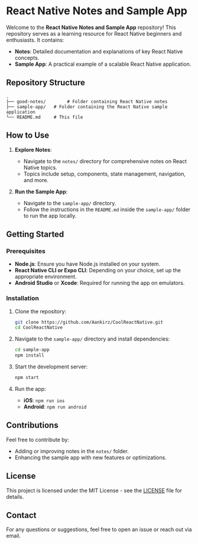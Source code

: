 # React Native Notes and Sample App

Welcome to the **React Native Notes and Sample App** repository! This repository serves as a learning resource for React Native beginners and enthusiasts. It contains:

- **Notes**: Detailed documentation and explanations of key React Native concepts.
- **Sample App**: A practical example of a scalable React Native application.

## Repository Structure

```
.
├── good-notes/        # Folder containing React Native notes
├── sample-app/   # Folder containing the React Native sample application
└── README.md     # This file
```

## How to Use

1. **Explore Notes**:
   - Navigate to the `notes/` directory for comprehensive notes on React Native topics.
   - Topics include setup, components, state management, navigation, and more.

2. **Run the Sample App**:
   - Navigate to the `sample-app/` directory.
   - Follow the instructions in the `README.md` inside the `sample-app/` folder to run the app locally.

## Getting Started

### Prerequisites
- **Node.js**: Ensure you have Node.js installed on your system.
- **React Native CLI or Expo CLI**: Depending on your choice, set up the appropriate environment.
- **Android Studio** or **Xcode**: Required for running the app on emulators.

### Installation

1. Clone the repository:
   ```bash
   git clone https://github.com/Aankirz/CoolReactNative.git
   cd CoolReactNative
   ```

2. Navigate to the `sample-app/` directory and install dependencies:
   ```bash
   cd sample-app
   npm install
   ```

3. Start the development server:
   ```bash
   npm start
   ```

4. Run the app:
   - **iOS**: `npm run ios`
   - **Android**: `npm run android`

## Contributions

Feel free to contribute by:
- Adding or improving notes in the `notes/` folder.
- Enhancing the sample app with new features or optimizations.

## License

This project is licensed under the MIT License - see the [LICENSE](LICENSE) file for details.

## Contact

For any questions or suggestions, feel free to open an issue or reach out via email.
